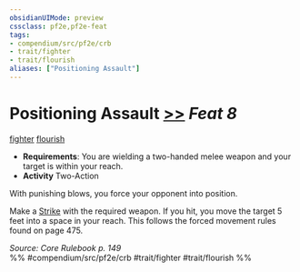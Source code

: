 ```yaml
---
obsidianUIMode: preview
cssclass: pf2e,pf2e-feat
tags:
- compendium/src/pf2e/crb
- trait/fighter
- trait/flourish
aliases: ["Positioning Assault"]
---
```

# Positioning Assault  [>>](/rules/core-rulebook/chapter-9-playing-the-game.md#Actions "Two-Action") *Feat 8*  
[fighter](/rules/traits/fighter.md)  [flourish](/rules/traits/flourish.md)  

- **Requirements**: You are wielding a two-handed melee weapon and your target is within your reach.
- **Activity** Two-Action

With punishing blows, you force your opponent into position.

Make a [Strike](/rules/actions/strike.md) with the required weapon. If you hit, you move the target 5 feet into a space in your reach. This follows the forced movement rules found on page 475.

*Source: Core Rulebook p. 149*  
%% #compendium/src/pf2e/crb #trait/fighter #trait/flourish %%